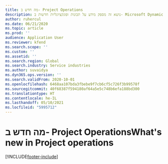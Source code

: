 ```yaml
---
title: מה חדש ב- Project Operations
description: נושא זה מספק מידע על תכונות ופונקציונליות חדשות ב- Microsoft Dynamics 365 Project operations.
author: ruhercul
ms.date: 06/21/2020
ms.topic: article
ms.prod: ''
audience: Application User
ms.reviewer: kfend
ms.search.scope: ''
ms.custom: ''
ms.assetid: ''
ms.search.region: Global
ms.search.industry: Service industries
ms.author: suvaidya
ms.dyn365.ops.version: ''
ms.search.validFrom: 2020-10-01
ms.openlocfilehash: 6468aa107bda3fbebe9f7cb6cf5c726f3b99578f
ms.sourcegitcommit: 40f68387f594180af64a5e5c748b6efa188bd300
ms.translationtype: HT
ms.contentlocale: he-IL
ms.lasthandoff: 05/10/2021
ms.locfileid: "5995712"
---
```

# <a name="whats-new-in-project-operations"></a><span data-ttu-id="431ff-103">מה חדש ב- Project Operations</span><span class="sxs-lookup"><span data-stu-id="431ff-103">What's new in Project operations</span></span>


[!INCLUDE[footer-include](../includes/footer-banner.md)]